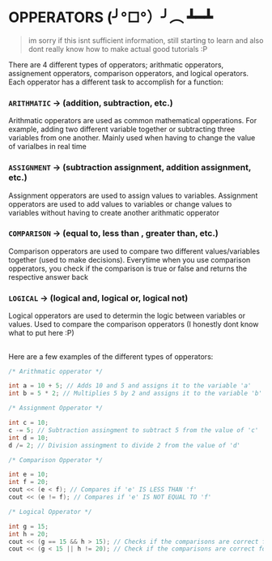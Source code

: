 # OPPERATORS (╯°□°）╯︵ ┻━┻
> im sorry if this isnt sufficient information, still starting to learn and also dont really know how
> to make actual good tutorials :P

There are 4 different types of opperators; arithmatic opperators, assignement opperators, comparison opperators, and logical operators. Each opperator has a different task to accomplish for a function:
### ```ARITHMATIC``` -> (addition, subtraction, etc.) 
Arithmatic opperators are used as common mathematical opperations. For example, adding two different variable together or subtracting three variables from one another. Mainly used when having to change the value of varialbes in real time
### ```ASSIGNMENT``` -> (subtraction assignment, addition assignment, etc.)
Assignment opperators are used to assign values to variables. Assignment opperators are used to add values to variables or change values to variables without having to create another arithmatic opperator
### ```COMPARISON``` -> (equal to, less than , greater than, etc.)
Comparison opperators are used to compare two different values/variables together (used to make decisions). Everytime when you use comparison opperators, you check if the comparison is true or false and returns the respective answer back
### ```LOGICAL``` -> (logical and, logical or, logical not)
Logical opperators are used to determin the logic between variables or values. Used to compare the comparison opperators (I honestly dont know what to put here :P)
##
Here are a few examples of the different types of opperators:
```cpp
/* Arithmatic opperator */

int a = 10 + 5; // Adds 10 and 5 and assigns it to the variable 'a'
int b = 5 * 2; // Multiplies 5 by 2 and assigns it to the variable 'b'

/* Assignment Opperator */

int c = 10; 
c -= 5; // Subtraction assingment to subtract 5 from the value of 'c'
int d = 10; 
d /= 2; // Division assingment to divide 2 from the value of 'd'

/* Comparison Opperator */

int e = 10; 
int f = 20; 
cout << (e < f); // Compares if 'e' IS LESS THAN 'f'
cout << (e != f); // Compares if 'e' IS NOT EQUAL TO 'f'

/* Logical Opperator */

int g = 15; 
int h = 20; 
cout << (g == 15 && h > 15); // Checks if the comparisons are correct for 'g' AND 'h'
cout << (g < 15 || h != 20); // Check if the comparisons are correct for 'g' OR 'h'
```
